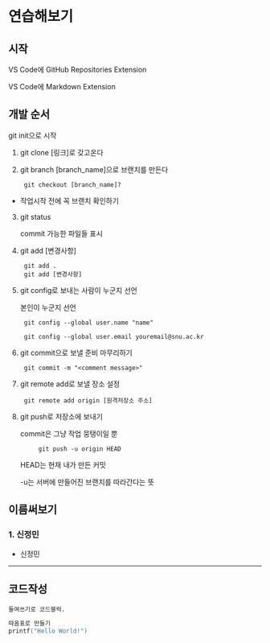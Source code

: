 # 연습해보기


## 시작
VS Code에 GitHub Repositories Extension 


VS Code에 Markdown Extension
## 개발 순서
git init으로 시작
1. git clone [링크]로 갖고온다
2. git branch [branch_name]으로 브랜치를 만든다

        git checkout [branch_name]?

+ 작업시작 전에 꼭 브랜치 확인하기
3. git status

    commit 가능한 파일들 표시

4. git add [변경사항]
    
        git add .
        git add [변경사항]
    
5. git config로 보내는 사람이 누군지 선언

    본인이 누군지 선언

        git config --global user.name "name"

        git config --global user.email youremail@snu.ac.kr
6. git commit으로 보낼 준비 마무리하기

        git commit -m "<comment message>"


7. git remote add로 보낼 장소 설정

        git remote add origin [원격저장소 주소]

8. git push로 저장소에 보내기
    
    commit은 그냥 작업 뭉탱이일 뿐

            git push -u origin HEAD

    HEAD는 현재 내가 만든 커밋

    -u는 서버에 만들어진 브랜치를 따라간다는 뜻


## 이름써보기
### 1. 신정민
+ 신정민

-------------
## 코드작성
    들여쓰기로 코드블럭.
``` C
따옴표로 만들기
printf("Hello World!")
``` 

